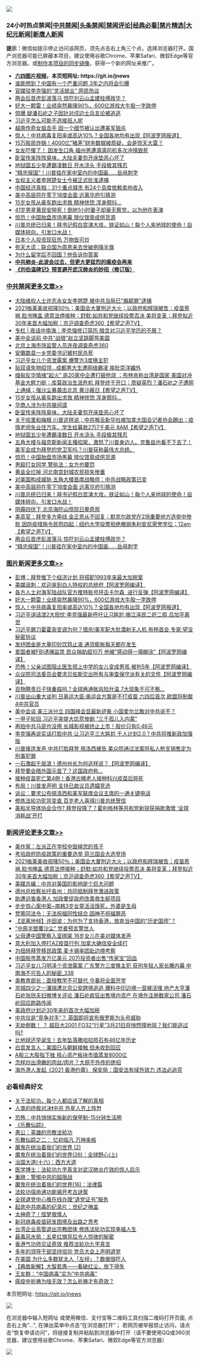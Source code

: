 ![](https://raw.githubusercontent.com/fqnews/bnews/master/64photo/fqnews-qr.jpg)

<div id="tt">
<h3>24小时热点禁闻|<a href="#%E4%B8%AD%E5%85%B1%E7%A6%81%E9%97%BB%E6%9B%B4%E5%A4%9A%E6%96%87%E7%AB%A0">中共禁闻</a>|<a href="#%E5%9B%BE%E7%89%87%E6%96%B0%E9%97%BB%E6%9B%B4%E5%A4%9A%E6%96%87%E7%AB%A0">头条禁闻</a>|<a href="#%E6%96%B0%E9%97%BB%E8%AF%84%E8%AE%BA%E6%9B%B4%E5%A4%9A%E6%96%87%E7%AB%A0">禁闻评论|<a href="#%E5%BF%85%E7%9C%8B%E7%BB%8F%E5%85%B8%E5%A5%BD%E6%96%87">经典必看|<a href="/video.md#%E7%A6%81%E7%89%87%E7%B2%BE%E9%80%89">禁片精选</a>|<a href="https://github.com/fqnews/djy/blob/master/gb/nf1351518.md#1">大纪元新闻</a>|<a href="https://github.com/fqnews/ntdtv/blob/master/gb/prog204.md#1">新唐人新闻</a></h3>
<div><b>提示：</b>微信如提示停止访问该网页，须先点击右上角三个点，选择浏览器打开。国产浏览器可能已屏蔽本项目，建议使用谷歌Chrome、苹果Safari、微软Edge等官方浏览器。或<a href="https://github.com/fqnews/bnews/blob/master/%E5%88%B6%E4%BD%9Cgit%E7%A6%81%E9%97%BB%E9%95%9C%E5%83%8F.md">制作本项目的同步镜像</a>，获得一个新的网址来推广。</div>
<ul>
<li><b><a href="http://d1.bdrive.tk/64.mp4" target="_blank">六四图片视频</a>，本页短网址: https://git.io/jnews</b></li>
<li><a href="/cnnews/20210315/1505284.md">谁能想到？中国有一个严重问题 3年之内将会引爆</a></li>
<li><a href="/cnnews/20210315/1505115.md">官媒驳李克强的“灵活就业” 网民热议</a></li>
<li><a href="/cbnews/20210315/1505215.md">两会后首虎彭波落马 惊吓刘云山孟建柱傅政华？</a></li>
<li><a href="/topimagenews/20210315/1505269.md">好大一颗雷！业绩突然暴降90%，600亿游戏大牛股一字跌停</a></li>
<li><a href="/comments/20210315/1505325.md">惊爆 疑潘石屹之子因针对戍边士兵言论被追逃</a></li>
<li><a href="/ssgc/20210315/1505315.md">习近平怎么可能不选接班人呢</a></li>
<li><a href="/lifebaike/20210315/1505455.md">越南传奇女狙击手 因一个细节被认出遭美军狙杀</a></li>
<li><a href="/topimagenews/20210315/1505186.md">惊人！中共病毒复阳率或高达10%？全国各地均有出现【阿波罗网报道】</a></li>
<li><a href="/cnnews/20210315/1505293.md">15万股民炸锅！4000亿“猪茅”财务数据被质疑，会是惊天大雷？</a></li>
<li><a href="/cnnews/20210315/1505364.md">女友吓傻了！ 因发生口角 福州男遭滴滴司机多次冲撞致死</a></li>
<li><a href="/cbnews/20210315/1505530.md">卧室传来阵阵臭味，大陆夫妻剪开床垫恶心坏了</a></li>
<li><a href="/cbnews/20210315/1505480.md">地狱国五少年遭霸凌数日 开水浇头 手段极其残忍</a></li>
<li><a href="/comments/20210315/1504967.md">“精忠报国”！川普挂在家中室内的中国画……岳母刺字</a></li>
<li><a href="/weiquan/20210315/1505313.md">女权主义者李翘楚女士今被正式批准逮捕</a></li>
<li><a href="/cnnews/20210315/1505276.md">中国经济真相：31个重点城市 有24个高度依赖卖地收入</a></li>
<li><a href="/cbnews/20210315/1505270.md">美中高层将在零下18度会面 远离华府引猜测</a></li>
<li><a href="/cbnews/20210315/1505573.md">15岁女孩从豪车跑出求救 精神恍惚 浑身颤抖…</a></li>
<li><a href="/yule/20210315/1505106.md">41岁男星黄民安猝死！倒地1小时妻子却毫无察觉，以为他在表演</a></li>
<li><a href="/cbnews/20210315/1505433.md">惊恐！中国胎盘市场黑幕 殡仪馆竟成供货源</a></li>
<li><a href="/comments/20210315/1505263.md">川普总统已归来！拜书记假白宫演大戏，铁证如山！每个人来地球的使命！自媒体转向，引发口水战！</a></li>
<li><a href="/cnnews/20210315/1505201.md">日本个人投资现狂热 万物皆可炒</a></li>
<li><a href="/lifebaike/20210315/1505220.md">弥天大谎：联合国为周恩来去世破例降半旗</a></li>
<li><a href="/lifebaike/20210315/1505104.md">为什么留学后不回国？他告诉你答案</a></li>
<li><b><a href="/comments/20200211/1275071.md" target="_blank">中共肺炎-此波会过去，但更大更猛烈的瘟疫会再来</a></b></li>
<li><b><a href="/comments/20200207/1272816.md" target="_blank">《刘伯温碑记》预言避开武汉肺炎的妙招（修订版）</a></b></li>
</ul>
</div>

<div class="catlist">
<h3><a href="/cbnews/" target="_blank">中共禁闻</a><span><a href="/cbnews/" target="_blank" rel="nofollow">更多文章>></a></span></h3>
<ul>
<li><a href="/cbnews/20210316/1505821.md" target="_blank">大陆维权人士许志永女友李翘楚 被中共当局已&quot;煽颠罪&quot;逮捕</a></li>
<li><a href="/comments/20210316/1505816.md" target="_blank">2021格莱美收视降50％；美国会大厦附近大火；以政府和辉瑞被吿；疫苗惹祸 脸书掩盖 德意法停接种；舒默:如共和党继续投票否决 美将变革；拜登拟近30年来首大幅加税；京沪调查奇虎360【希望之声TV】</a></li>
<li><a href="/cbnews/20210316/1505795.md" target="_blank">专栏 | 夜话中南海：李克强修订简历 暗含对习近平学历的不屑？</a></li>
<li><a href="/cbnews/20210316/1505777.md" target="_blank">美中会谈前 中共“战狼”赵立坚跳脚骂美国</a></li>
<li><a href="/cbnews/20210316/1505776.md" target="_blank">北京上海市场监管人员连夜调查奇虎360</a></li>
<li><a href="/cbnews/20210316/1505751.md" target="_blank">安徽歙县一乡党委书记被村民杀死</a></li>
<li><a href="/cbnews/20210316/1505720.md" target="_blank">习近平女儿个资泄露案 爆警方3度换主犯</a></li>
<li><a href="/cbnews/20210316/1505704.md" target="_blank">贴双语失物招领…成都男大生遭网络霸凌 挨批崇洋媚外</a></li>
<li><a href="/comments/20210316/1505656.md" target="_blank">缅甸反华情绪“起火” 逾20家中企遭打砸抢烧 ；布林肯称台湾是国家 美国对冲基金大鳄力挺；库莫政治生涯危机  拜登终于开口；质疑英烈？潘石屹之子遭网上通缉；强沙尘暴袭击北京 黄沙蔽日【希望之声TV】</a></li>
<li><a href="/cbnews/20210315/1505573.md" target="_blank">15岁女孩从豪车跑出求救 精神恍惚 浑身颤抖…</a></li>
<li><a href="/cbnews/20210315/1505531.md" target="_blank">华商人涉为中共做间谍</a></li>
<li><a href="/cbnews/20210315/1505530.md" target="_blank">卧室传来阵阵臭味，大陆夫妻剪开床垫恶心坏了</a></li>
<li><a href="/comments/20210315/1505497.md" target="_blank">关于哈里和梅根 川普这样说；中共喉舌新华社被加拿大国会记者协会踢出；疫情老师失业住汽车，学生给募款2万7千美元 8AM【希望之声TV】</a></li>
<li><a href="/cbnews/20210315/1505480.md" target="_blank">地狱国五少年遭霸凌数日 开水浇头 手段极其残忍</a></li>
<li><a href="/comments/20210315/1505454.md" target="_blank">五角大楼与福克斯新闻主播掐架，激怒了川普身边人。克鲁兹也看不下去了！美军会成为拜登的党卫军吗？川普获称最伟大总统。</a></li>
<li><a href="/cbnews/20210315/1505433.md" target="_blank">惊恐！中国胎盘市场黑幕 殡仪馆竟成供货源</a></li>
<li><a href="/cbnews/20210315/1505403.md" target="_blank">男殴打女同学 警执法：女方也要罚</a></li>
<li><a href="/cbnews/20210315/1505337.md" target="_blank">黄韭全烂掉 河北南宫封城农民损失惨重</a></li>
<li><a href="/cbnews/20210315/1505318.md" target="_blank">对美国构成威胁 五角大楼首席战略师：中共战略政策已变</a></li>
<li><a href="/cbnews/20210315/1505270.md" target="_blank">美中高层将在零下18度会面 远离华府引猜测</a></li>
<li><a href="/comments/20210315/1505263.md" target="_blank">川普总统已归来！拜书记假白宫演大戏，铁证如山！每个人来地球的使命！自媒体转向，引发口水战！</a></li>
<li><a href="/cbnews/20210315/1505252.md" target="_blank">阴霾四伏下 北京海陀山惊现日晕奇观</a></li>
<li><a href="/comments/20210315/1505239.md" target="_blank">美高官：拜登多方牵线 金正恩从不回复；默克尔政党在2场重要地方选举中惨败 因防疫措施令民怨四起；纽约大学投票拒绝撤销朱利安尼荣誉学位；12am【希望之声TV】</a></li>
<li><a href="/cbnews/20210315/1505215.md" target="_blank">两会后首虎彭波落马 惊吓刘云山孟建柱傅政华？</a></li>
<li><a href="/comments/20210315/1504967.md" target="_blank">“精忠报国”！川普挂在家中室内的中国画……岳母刺字</a></li>

</ul>
</div>
<div class="catlist">
<h3><a href="/topimagenews/" target="_blank">图片新闻</a><span><a href="/topimagenews/" target="_blank" rel="nofollow">更多文章>></a></span></h3>
<ul>
<li><a href="/topimagenews/20210316/1505703.md" target="_blank">彭博：拜登推下个经济计划 将搭配1993年来最大加税案</a></li>
<li><a href="/topimagenews/20210315/1505490.md" target="_blank">美媒讽刺：欢迎来到白人特权的总统府【阿波罗网编译】</a></li>
<li><a href="/topimagenews/20210315/1505477.md" target="_blank">各方人士对海军陆战队官方推特账号抨击卡尔森  进行反弹【阿波罗网编译】</a></li>
<li><a href="/topimagenews/20210315/1505269.md" target="_blank">好大一颗雷！业绩突然暴降90%，600亿游戏大牛股一字跌停</a></li>
<li><a href="/topimagenews/20210315/1505186.md" target="_blank">惊人！中共病毒复阳率或高达10%？全国各地均有出现【阿波罗网报道】</a></li>
<li><a href="/topimagenews/20210315/1505073.md" target="_blank">习近平讲话泄2大担忧;李克强最新呼吁让习尴尬;揭江泽民二奸二假,吕加平离世</a></li>
<li><a href="/topimagenews/20210315/1505033.md" target="_blank">习近平磨刀霍霍突变调为何？猎杀!美军配大批潜射无人机 布杨首会,专家:望没秘密协议</a></li>
<li><a href="/topimagenews/20210315/1505012.md" target="_blank">发纾困金是大量印钞饮鸩止渴 通货膨胀每天都在发生</a></li>
<li><a href="/topimagenews/20210314/1504944.md" target="_blank">爱国者被FBI诱捕监禁 民众捐助超10万 他被&#8221;感动得一塌糊涂&#8221;【阿波罗网编译】</a></li>
<li><a href="/topimagenews/20210314/1504887.md" target="_blank">恐怖！父亲试图阻止医生把上中学的女儿变成男孩 被判5年【阿波罗网编译】</a></li>
<li><a href="/topimagenews/20210314/1504740.md" target="_blank">众议院司法委员会要求贝佐斯交出所有与审查保守派有关的文件【阿波罗网编译】</a></li>
<li><a href="/topimagenews/20210314/1504485.md" target="_blank">百物腾贵日子快重临吗？全球再通胀风险升温 7大现象不可不察…</a></li>
<li><a href="/topimagenews/20210314/1504484.md" target="_blank">川普出山重大谈判 日奥运大臣:奥运会方案是不打疫苗 六四后首次,欧盟将制裁4中共官员</a></li>
<li><a href="/topimagenews/20210313/1504284.md" target="_blank">美中会谈 美三派分立 四国峰会显最新迹象 小国爱尔兰敢对中共说不？</a></li>
<li><a href="/topimagenews/20210313/1504189.md" target="_blank">一甲子轮回 习近平突提大饥荒惨剧 “三千孤儿入内蒙”</a></li>
<li><a href="/topimagenews/20210313/1504092.md" target="_blank">再拍中共马屁也没用 长城影视被终止上市！股价只有0.46元</a></li>
<li><a href="/topimagenews/20210313/1503935.md" target="_blank">李克强再说实话打脸中共 让习近平三大尴尬 千人计划2.0？中共将推新政加强版</a></li>
<li><a href="/topimagenews/20210312/1503627.md" target="_blank">川普接连发声 中共打脸拜登 佩洛西被告 美众院通过法案将私人枪支销售定为刑事犯罪</a></li>
<li><a href="/topimagenews/20210312/1503547.md" target="_blank">一石激起千层浪！德州州长为何这样说？【阿波罗网编译】</a></li>
<li><a href="/topimagenews/20210312/1503529.md" target="_blank">拜登要会晤外国元首了？这国政府称…</a></li>
<li><a href="/topimagenews/20210312/1503528.md" target="_blank">接种疫苗死亡第4例！香港古稀老人接种科兴疫苗后猝死</a></li>
<li><a href="/topimagenews/20210312/1503252.md" target="_blank">布局！川普发声明 支持已故议员遗孀竞选</a></li>
<li><a href="/topimagenews/20210312/1503251.md" target="_blank">诉讼：要求公布佩洛西和美军联席会议主席的一通关键电话</a></li>
<li><a href="/comments/20210312/1502969.md" target="_blank">修炼法轮功驼背变直 百岁老人喜得川普总统贺信</a></li>
<li><a href="/topimagenews/20210312/1503198.md" target="_blank">美和半导体协会合作? 拜登投降了？霍利格林等共和党新锐获捐款激增 ‘全球消耗战’开打</a></li>

</ul>
</div>
<div class="catlist">
<h3><a href="/comments/" target="_blank">新闻评论</a><span><a href="/comments/" target="_blank" rel="nofollow">更多文章>></a></span></h3>
<ul>
<li><a href="/comments/20210316/1505823.md" target="_blank">美作家：左派正在学校中毁掉您的孩子</a></li>
<li><a href="/comments/20210316/1505822.md" target="_blank">考验政府防疫政策的重要选举 荷兰国会大选登场</a></li>
<li><a href="/comments/20210316/1505816.md" target="_blank">2021格莱美收视降50％；美国会大厦附近大火；以政府和辉瑞被吿；疫苗惹祸 脸书掩盖 德意法停接种；舒默:如共和党继续投票否决 美将变革；拜登拟近30年来首大幅加税；京沪调查奇虎360【希望之声TV】</a></li>
<li><a href="/comments/20210316/1505802.md" target="_blank">美媒总编：中共对美国的影响是个巨大问题</a></li>
<li><a href="/comments/20210316/1505801.md" target="_blank">德州总检察长吁各州：共同抵制拜登激进政策</a></li>
<li><a href="/comments/20210316/1505800.md" target="_blank">助遭迫害香港人 加政要促政府改善救生艇项目</a></li>
<li><a href="/comments/20210316/1505799.md" target="_blank">步步惊心案中案~南韩3岁女童活活饿死，外婆是生母</a></li>
<li><a href="/comments/20210316/1505746.md" target="_blank">梵蒂冈法令：无法祝福同性结合 因神不祝福罪恶</a></li>
<li><a href="/comments/20210316/1505719.md" target="_blank">【坚离地倾】许田波：为何为了支持香港，放弃当中国的“历史国师”？</a></li>
<li><a href="/comments/20210316/1505718.md" target="_blank">“中原半壁覆沙尘” 觉者预言警世人</a></li>
<li><a href="/comments/20210316/1505717.md" target="_blank">父母遭中国警察入室绑架 16岁女儿在美对媒体发声</a></li>
<li><a href="/comments/20210316/1505716.md" target="_blank">意大利加入停打AZ疫苗行列 加拿大确信安全续打</a></li>
<li><a href="/comments/20210316/1505714.md" target="_blank">为扭转拜登移民政策 麦卡锡率团赴边境考察</a></li>
<li><a href="/comments/20210316/1505713.md" target="_blank">中国股市蒸发万亿美元 20万投资者出售“传家宝”回血</a></li>
<li><a href="/comments/20210316/1505696.md" target="_blank">习近平女儿习明泽个资泄露案 广东警方三度换主犯 获刑年轻人家长曝内幕 中南海不可告人的秘密_338</a></li>
<li><a href="/comments/20210316/1505692.md" target="_blank">美教育部长：面授教学不可替代 今春将全面开学</a></li>
<li><a href="/comments/20210316/1505690.md" target="_blank">京城四少之一潘瑞遭北京公安跨境追逃 爆料中印边境一营被活埋 地产大亨潘石屹张欣夫妇微博关评论 潘石屹疯狂出售境内资产 在境外注册数家公司 潘石屹回应跑路传闻</a></li>
<li><a href="/comments/20210316/1505688.md" target="_blank">美政府计划近30年来的首次大幅加税</a></li>
<li><a href="/comments/20210316/1505687.md" target="_blank">中共仅是“竞争对手”？ 英国即将宣布俄罗斯为头号威胁</a></li>
<li><a href="/comments/20210316/1505686.md" target="_blank">天劫倒数！ ？ 超巨大2001 FO32“行星”3月21日将悄然撞地球？我们能逃过吗?</a></li>
<li><a href="/comments/20210316/1505684.md" target="_blank">比地球还早诞生！去年坠落撒哈拉陨石有46亿年历史</a></li>
<li><a href="/comments/20210316/1505678.md" target="_blank">白宫发言人：美国已与朝鲜接触 但未收到回应</a></li>
<li><a href="/comments/20210316/1505677.md" target="_blank">A股三大股指下挫 核心资产板块市值蒸发8000亿</a></li>
<li><a href="/comments/20210316/1505676.md" target="_blank">怎样炒出滑嫩的肉丝/肉片？大厨不外传的绝招</a></li>
<li><a href="/comments/20210316/1505664.md" target="_blank">海外港人发起《2021 香港约章》 保安局：国安法有域外效力 违法必追究</a></li>

</ul>
</div>

<div class="catlist">
<h3>必看经典好文</h3>
<ul>
<li><a href="/topimagenews/20161125/619230.md" target="_blank">关于法轮功，每个人都应该了解的真相</a></li>
<li><a href="/cbnews/20210119/1470579.md" target="_blank">人类的终极对决❗中共 外星人齐上阵❓❗</a></li>
<li><a href="/baitai/20200711/1359005.md" target="_blank">恐怖：中共悄悄实施新的保甲制-15分钟生活圈</a></li>
<li><a href="/comments/20200527/783191.md" target="_blank">《乐舞仙踪》</a></li>
<li><a href="/comments/20200313/1292991.md" target="_blank">愚公：英雄的宗教法轮功</a></li>
<li><a href="/tculture/20170711/790081.md" target="_blank">乐舞仙踪之二： 忆初临凡 万神来格</a></li>
<li><a href="/topimagenews/20180520/944940.md" target="_blank">魔鬼在统治着我们的世界 (2)</a></li>
<li><a href="/comments/20181210/1044798.md" target="_blank">魔鬼在统治着我们的世界(26)：全球野心(上)</a></li>
<li><a href="/comments/20201110/1428663.md" target="_blank">治国大道(十六)：西方大道</a></li>
<li><a href="/comments/20200820/1382989.md" target="_blank">医学博士：法轮功九字真言对武汉肺炎疗效的惊人启示</a></li>
<li><a href="/comments/20200717/1362287.md" target="_blank">重磅：警惕中共的超限战</a></li>
<li><a href="/topimagenews/20180615/958090.md" target="_blank">魔鬼在统治着我们的世界(16)：法律篇</a></li>
<li><a href="/tculture/20121025/73079.md" target="_blank">法轮功宿命通功能揭开考古谜案</a></li>
<li><a href="/cbnews/20200819/1382346.md" target="_blank">全球退党中心推在线办理“退党证书”服务</a></li>
<li><a href="/comments/20200702/1354076.md" target="_blank">起底中共病毒的纪录片：世纪之掩盖</a></li>
<li><a href="/ccpdope/20200907/1392129.md" target="_blank">太神奇了！怪梦救情人</a></li>
<li><a href="/comments/20200917/1029129.md" target="_blank">新冠病毒疫苗研发困境及出路之思考</a></li>
<li><a href="/comments/20200528/1335859.md" target="_blank">台湾企业高管退出宗教团体 修炼法轮功实现幸福人生</a></li>
<li><a href="/cbnews/20201005/1408304.md" target="_blank">最毒风水局：五星红旗背后令人惊骇的秘密</a></li>
<li><a href="/comments/20200517/1330064.md" target="_blank">香港气功师见证奇效 推荐法轮功九字真言</a></li>
<li><a href="/comments/20210307/1500218.md" target="_blank">多年的领导干部坚持信仰 党员大会上声明退党</a></li>
<li><a href="/comments/20200427/1319933.md" target="_blank">在美国 为什么多数犹太人「左倾」？数据很吓人</a></li>
<li><a href="/comments/20201217/1449706.md" target="_blank">【典故新解】大智若愚——看破红尘，放下得失</a></li>
<li><a href="/comments/20200318/1295755.md" target="_blank">王友群：“中国病毒”实为“中共病毒”</a></li>
<li><a href="/comments/20200502/1322275.md" target="_blank">瘟疫中祈祷为啥无效？怎么祈祷才有奇效？</a></li>

</ul>
</div>

本页短网址: https://git.io/jnews

![](https://raw.githubusercontent.com/fqnews/bnews/master/64photo/fqnews-qr.jpg)

在浏览器中输入短网址 或使用微信、支付宝等二维码工具扫描二维码打开页面, 点击右上角"...", 在弹出菜单中点击“在浏览器打开”； 若网页被举报禁止访问，请点击“恢复申请访问”，将链接复制并粘贴到浏览器中打开（请不要使用QQ或360浏览器，建议使用谷歌Chrome、苹果Safari、微软Edge等官方浏览器）

![](https://raw.githubusercontent.com/fqnews/bnews/master/64photo/wx.jpg)